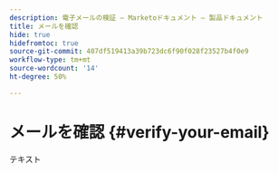 ```yaml
---
description: 電子メールの検証 — Marketoドキュメント — 製品ドキュメント
title: メールを確認
hide: true
hidefromtoc: true
source-git-commit: 407df519413a39b723dc6f90f028f23527b4f0e9
workflow-type: tm+mt
source-wordcount: '14'
ht-degree: 50%

---
```


# メールを確認 {#verify-your-email}

テキスト
